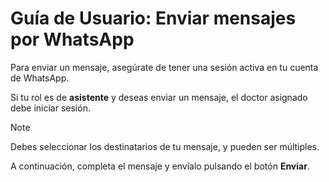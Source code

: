 # Guía de Usuario: Enviar mensajes por WhatsApp

Para enviar un mensaje, asegúrate de tener una sesión activa en tu cuenta de WhatsApp.

Si tu rol es de **asistente** y deseas enviar un mensaje, el doctor asignado debe iniciar sesión.

> [!NOTE]
> Debes seleccionar los destinatarios de tu mensaje, y pueden ser múltiples.

A continuación, completa el mensaje y envíalo pulsando el botón **Enviar**.
